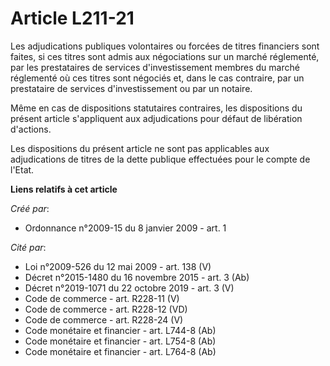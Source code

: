 # Article L211-21

Les adjudications publiques volontaires ou forcées de titres financiers sont faites, si ces titres sont admis aux
négociations sur un marché réglementé, par les prestataires de services d'investissement membres du marché réglementé où ces
titres sont négociés et, dans le cas contraire, par un prestataire de services d'investissement ou par un notaire.

Même en cas de dispositions statutaires contraires, les dispositions du présent article s'appliquent aux adjudications pour
défaut de libération d'actions.

Les dispositions du présent article ne sont pas applicables aux adjudications de titres de la dette publique effectuées pour
le compte de l'Etat.

**Liens relatifs à cet article**

_Créé par_:

  - Ordonnance n°2009-15 du 8 janvier 2009 - art. 1

_Cité par_:

  - Loi n°2009-526 du 12 mai 2009 - art. 138 (V)
  - Décret n°2015-1480 du 16 novembre 2015 - art. 3 (Ab)
  - Décret n°2019-1071 du 22 octobre 2019 - art. 3 (V)
  - Code de commerce - art. R228-11 (V)
  - Code de commerce - art. R228-12 (VD)
  - Code de commerce - art. R228-24 (V)
  - Code monétaire et financier - art. L744-8 (Ab)
  - Code monétaire et financier - art. L754-8 (Ab)
  - Code monétaire et financier - art. L764-8 (Ab)
